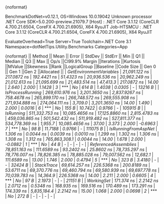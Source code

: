 {noformat}

BenchmarkDotNet=v0.12.1, OS=Windows 10.0.19042
Unknown processor
.NET Core SDK=5.0.200-preview.21079.7
  [Host]     : .NET Core 3.1.12 (CoreCLR 4.700.21.6504, CoreFX 4.700.21.6905), X64 RyuJIT
  Job-HTSMCU : .NET Core 3.1.12 (CoreCLR 4.700.21.6504, CoreFX 4.700.21.6905), X64 RyuJIT

EvaluateOverhead=True  Server=True  Toolchain=.NET Core 3.1  
Namespace=dotNetTips.Utility.Benchmarks  Categories=App  

{noformat}
||                 Method ||          Mean ||         Error ||        StdDev ||       StdErr ||           Min ||            Q1 ||        Median ||            Q3 ||           Max ||         Op/s ||CI99.9% Margin ||Iterations ||Kurtosis ||MValue ||Skewness ||Rank ||LogicalGroup ||Baseline ||Code Size ||  Gen 0 || Gen 1 ||Gen 2 ||Allocated ||
| *GetEnvironmentVariables* |  *21,091.122 ns* |    *217.0872 ns* |    *192.4421 ns* |    *51.4323 ns* |  *20,936.536 ns* |  *20,962.249 ns* |  *21,012.613 ns* |  *21,095.699 ns* |  *21,483.514 ns* |      *47,413.3* |    *217.0872 ns* |      *14.00* |    *2.640* |  *2.000* |   *1.1428* |    *3* |            *** |       *No* |     *614 B* |  *1.4038* | *0.0305* |     *-* |   *13216 B* |
|        *IsProcessRunning* | *269,610.976 ns* |  *3,201.3650 ns* |  *2,837.9267 ns* |   *758.4678 ns* | *265,899.170 ns* | *266,748.572 ns* | *269,555.908 ns* | *271,934.888 ns* | *274,064.111 ns* |       *3,709.0* |  *3,201.3650 ns* |      *14.00* |    *1.490* |  *2.000* |   *0.0016* |    *6* |            *** |       *No* |     *155 B* | *10.7422* | *0.9766* |     *-* |  *105915 B* |
|               *IsRunning* | *511,332.753 ns* | *10,085.4656 ns* | *17,125.8860 ns* | *2,815.4783 ns* | *459,036.865 ns* | *501,542.432 ns* | *511,919.482 ns* | *527,811.377 ns* | *534,778.369 ns* |       *1,955.7* | *10,085.4656 ns* |      *37.00* |    *3.373* |  *2.000* |  *-0.6963* |    *7* |            *** |       *No* |      *98 B* | *11.7188* | *0.9766* |     *-* |  *111075 B* |
|     *IsRunningFromAspNet* |       *1.306 ns* |      *0.0044 ns* |      *0.0039 ns* |     *0.0010 ns* |       *1.299 ns* |       *1.302 ns* |       *1.306 ns* |       *1.308 ns* |       *1.312 ns* | *765,863,308.1* |      *0.0044 ns* |      *14.00* |    *1.678* |  *2.000* |  *-0.0882* |    *1* |            *** |       *No* |      *44 B* |       *-* |      *-* |     *-* |         *-* |
|    *ReferencedAssemblies* |  *78,851.163 ns* |    *111.6589 ns* |     *93.2402 ns* |    *25.8602 ns* |  *78,735.297 ns* |  *78,776.007 ns* |  *78,826.385 ns* |  *78,885.028 ns* |  *79,007.562 ns* |      *12,682.1* |    *111.6589 ns* |      *13.00* |    *1.746* |  *2.000* |   *0.4794* |    *5* |            *** |       *No* |     *323 B* |  *3.4180* |      *-* |     *-* |   *32424 B* |
|              *StackTrace* |  *69,614.257 ns* |    *226.5368 ns* |    *200.8189 ns* |    *53.6711 ns* |  *69,370.776 ns* |  *69,460.794 ns* |  *69,580.939 ns* |  *69,697.778 ns* |  *70,039.783 ns* |      *14,364.9* |    *226.5368 ns* |      *14.00* |    *2.211* |  *2.000* |   *0.6605* |    *4* |            *** |       *No* |      *97 B* |  *2.1973* |      *-* |     *-* |   *21151 B* |
|              *WorkingSet* |     *171.374 ns* |      *2.2142 ns* |      *2.0712 ns* |     *0.5348 ns* |     *168.935 ns* |     *169.516 ns* |     *170.489 ns* |     *173.291 ns* |     *174.339 ns* |   *5,835,184.4* |      *2.2142 ns* |      *15.00* |    *1.068* |  *2.000* |   *0.0698* |    *2* |            *** |       *No* |     *272 B* |       *-* |      *-* |     *-* |         *-* |

